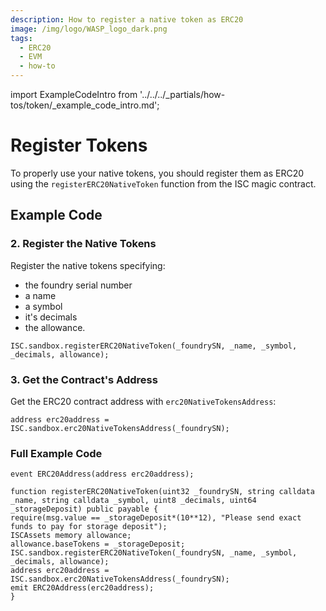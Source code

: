 ```yaml
---
description: How to register a native token as ERC20
image: /img/logo/WASP_logo_dark.png
tags:
  - ERC20
  - EVM
  - how-to
---
```

import ExampleCodeIntro from '../../../_partials/how-tos/token/_example_code_intro.md';

# Register Tokens

To properly use your native tokens, you should register them as ERC20 using the `registerERC20NativeToken` function from the ISC magic contract.

## Example Code

<ExampleCodeIntro/>


###  2. Register the Native Tokens

Register the native tokens specifying:
* the foundry serial number
* a name
* a symbol
* it's decimals 
* the allowance.
```solidity
ISC.sandbox.registerERC20NativeToken(_foundrySN, _name, _symbol, _decimals, allowance);
```

###  3. Get the Contract's Address

Get the ERC20 contract address with `erc20NativeTokensAddress`:

```solidity
address erc20address = ISC.sandbox.erc20NativeTokensAddress(_foundrySN);
```

### Full Example Code

```solidity
event ERC20Address(address erc20address);

function registerERC20NativeToken(uint32 _foundrySN, string calldata _name, string calldata _symbol, uint8 _decimals, uint64 _storageDeposit) public payable {
require(msg.value == _storageDeposit*(10**12), "Please send exact funds to pay for storage deposit");
ISCAssets memory allowance;
allowance.baseTokens = _storageDeposit;
ISC.sandbox.registerERC20NativeToken(_foundrySN, _name, _symbol, _decimals, allowance);
address erc20address = ISC.sandbox.erc20NativeTokensAddress(_foundrySN);
emit ERC20Address(erc20address);
}
```

